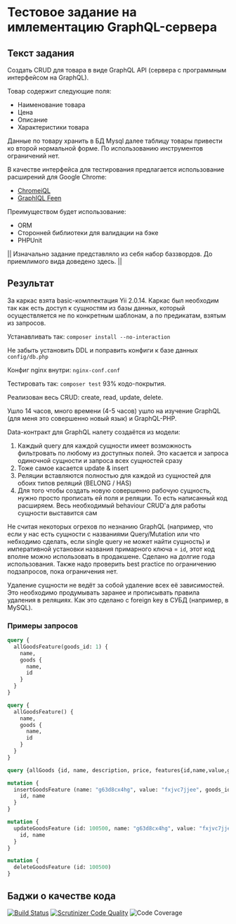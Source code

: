 # Тестовое задание на имлементацию GraphQL-сервера
## Текст задания
Создать CRUD для товара в виде GraphQL API (сервера с программным интерфейсом на GraphQL).

Товар содержит следующие поля: 
- Наименование товара
- Цена
- Описание
- Характеристики товара 

Данные по товару хранить в БД Mysql далее таблицу товары привести ко второй нормальной форме.
По использованию инструментов ограничений нет.

В качестве интерфейса для тестирования предлагается использование расширений для Google Chrome:
- [ChromeiQL](https://chrome.google.com/webstore/detail/chromeiql/fkkiamalmpiidkljmicmjfbieiclmeij)
- [GraphIQL Feen](https://chrome.google.com/webstore/detail/graphiql-feen/mcbfdonlkfpbfdpimkjilhdneikhfklp)

Преимуществом будет использование:
- ORM
- Сторонней библиотеки для валидации на бэке
- PHPUnit

|| Изначально задание представляло из себя набор баззвордов. До приемлимого вида доведено здесь. ||

## Результат
За каркас взята basic-комлпектация Yii 2.0.14. Каркас был необходим так как есть доступ к сущностям из базы данных, который осуществляется не по конкретным шаблонам, а по предикатам, взятым из запросов.

Устанавливать так:
`composer install --no-interaction`

Не забыть установить DDL и поправить конфиги к базе данных `config/db.php`

Конфиг nginx внутри: `nginx-conf.conf`

Тестировать так:
`composer test`
93% кодо-покрытия.

Реализован весь CRUD: create, read, update, delete.

Ушло 14 часов, много времени (4-5 часов) ушло на изучение GraphQL (для меня это совершенно новый язык) и GraphQL-PHP.

Data-контракт для GraphQL налету создаётся из модели:
1. Каждый query для каждой сущности имеет возможность фильтровать по любому из доступных полей. Это касается и запроса одиночной сущности и запроса всех сущностей сразу
2. Тоже самое касается update & insert
3. Реляции вставляются полностью для каждой из сущностей для обоих типов реляций (BELONG / HAS)
4. Для того чтобы создать новую совершенно рабочую сущность, нужно просто прописать ей поля и реляции. То есть написанный код расширяем. Весь необходимый behaviour CRUD'а для работы сущности выставится сам

Не считая некоторых огрехов по незнанию GraphQL (например, что если у нас есть сущности с названиями Query/Mutation или что небходимо сделать, если single query не может найти сущность) и императивной установки названия примарного ключа = `id`, этот код вполне можно использовать в продакшене. Сделано на долгие года использования.
Также надо проверить best practice по ограничению подзапросов, пока ограничения нет.

Удаление сущности не ведёт за собой удаление всех её зависимостей. Это необходимо продумывать заранее и прописывать правила удаления в реляциях. Как это сделано с foreign key в СУБД (например, в MySQL).

### Примеры запросов
```GraphQL
query {
  allGoodsFeature(goods_id: 1) {
    name,
    goods {
      name,
      id
    }
  }
}
```
```GraphQL
query {
  allGoodsFeature() {
    name,
    goods {
      name,
      id
    }
  }
}
```
```GraphQL
query {allGoods {id, name, description, price, features{id,name,value,goods_id}}}
```
```GraphQL
mutation {  
  insertGoodsFeature (name: "g63d8cx4hg", value: "fxjvc7jjee", goods_id: 12) {
    id, name  
  }
}
```
```GraphQL
mutation {  
  updateGoodsFeature (id: 100500, name: "g63d8cx4hg", value: "fxjvc7jjee", goods_id: 12) {
    id, name  
  }
}
```
```GraphQL
mutation {  
  deleteGoodsFeature (id: 100500)
}
```

## Баджи о качестве кода
[![Build Status](https://secure.travis-ci.org/nokitakaze/test-programming-task-graphql-api-server.png?branch=master)](http://travis-ci.com/nokitakaze/test-programming-task-graphql-api-server)
[![Scrutinizer Code Quality](https://scrutinizer-ci.com/g/nokitakaze/test-programming-task-graphql-api-server/badges/quality-score.png?b=master)](https://scrutinizer-ci.com/g/nokitakaze/test-programming-task-graphql-api-server/)
![Code Coverage](https://scrutinizer-ci.com/g/nokitakaze/test-programming-task-graphql-api-server/badges/coverage.png?b=master)
